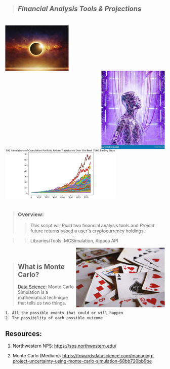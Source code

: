 >## *Financial Analysis Tools & Projections*  
#

<img src="Images/sun.jfif" align="center" width="200px"/>
<br clear="center"/>

<img src="Images/ML2.jfif" align="right" width="200px"/>
<br clear="center"/>

#

<img src="Images/monte-carlo.png" align="center" width="350px"/>

#

>### Overview: 
>> This script will *Build* two financial analysis tools and *Project* future returns based a user's cryptocurrency holdings.

>> Libraries/Tools: MCSimulation, Alpaca API

<img src="Images/cards.jfif" align="right" width="280px"/>
<br clear="center"/>


>## What is Monte Carlo?
> [Data Science](https://towardsdatascience.com/managing-project-uncertainty-using-monte-carlo-simulation-68bb720bb9be): Monte Carlo Simulation is a mathematical technique that tells us two things.

    1. All the possible events that could or will happen
    2. The possibility of each possible outcome
>


## Resources:
1. Northwestern NPS:
https://sps.northwestern.edu/

2. Monte Carlo (Medium):
https://towardsdatascience.com/managing-project-uncertainty-using-monte-carlo-simulation-68bb720bb9be

